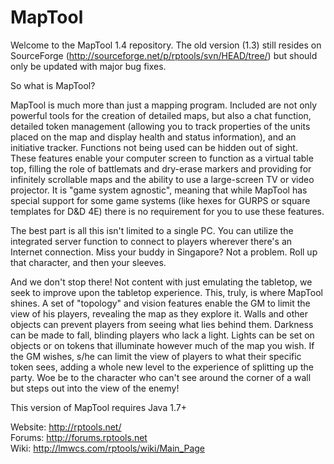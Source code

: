 MapTool
=======
Welcome to the MapTool 1.4 repository. The old version (1.3) still resides on SourceForge (http://sourceforge.net/p/rptools/svn/HEAD/tree/) but should only be updated with major bug fixes.

So what is MapTool? 

MapTool is much more than just a mapping program. Included are not only powerful tools for the creation of detailed maps, but also a chat function, detailed token management (allowing you to track properties of the units placed on the map and display health and status information), and an initiative tracker. Functions not being used can be hidden out of sight. These features enable your computer screen to function as a virtual table top, filling the role of battlemats and dry-erase markers and providing for infinitely scrollable maps and the ability to use a large-screen TV or video projector.  It is "game system agnostic", meaning that while MapTool has special support for some game systems (like hexes for GURPS or square templates for D&D 4E) there is no requirement for you to use these features.

The best part is all this isn't limited to a single PC. You can utilize the integrated server function to connect to players wherever there's an Internet connection. Miss your buddy in Singapore? Not a problem. Roll up that character, and then your sleeves.

And we don't stop there! Not content with just emulating the tabletop, we seek to improve upon the tabletop experience. This, truly, is where MapTool shines. A set of "topology" and vision features enable the GM to limit the view of his players, revealing the map as they explore it. Walls and other objects can prevent players from seeing what lies behind them. Darkness can be made to fall, blinding players who lack a light. Lights can be set on objects or on tokens that illuminate however much of the map you wish. If the GM wishes, s/he can limit the view of players to what their specific token sees, adding a whole new level to the experience of splitting up the party.  Woe be to the character who can't see around the corner of a wall but steps out into the view of the enemy!


This version of MapTool requires Java 1.7+

Website: http://rptools.net/ <br>
Forums:  http://forums.rptools.net <br>
Wiki:    http://lmwcs.com/rptools/wiki/Main_Page <br>
